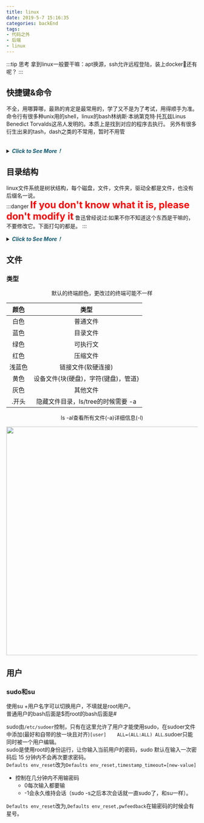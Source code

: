 ```yaml
---
title: linux
date: 2019-5-7 15:16:35
categories: backEnd
tags:
- 代码之外
- 后端
- linux
---
```

:::tip 思考
拿到linux一般要干嘛：apt换源，ssh允许远程登陆，装上docker🤔还有呢？
:::

## 快捷键&命令
不全，用哪算哪，最熟的肯定是最常用的，学了又不是为了考试，用得顺手为准。   
命令行有很多种unix用的shell，linux的bash林纳斯·本纳第克特·托瓦兹Linus Benedict Torvalds这吊人发明的。本质上是找到对应的程序去执行。
另外有很多衍生出来的tash，dash之类的不常用，暂时不用管   
<br/>
<details>

  <summary><B><I style="cursor:pointer; color: #0e5870">Click to See More！</I></B></summary>

<h3>快捷键</h3>

:::tip
linux光标很宽，光标盖住的那个字符就是后面的字符
:::

- ctrl+p/n 上一条命令↑/下一条命令↓  
- ctrl+f/b →后←前移动光标  
- ctrl+h/d  backspace删除前面的字符/del删除后面的字符
- **ctrl+u/k 删除光标前/后面的**u失效了🙃
- **ctrl+a 命令头部**
- **ctrl+e 命令尾部**  
- **ctrl+l 清屏**
- Ctrl+c 终止当前执行程序
- Ctrl+d 相当于exit命令，退出当前shell
- Ctrl+s 挂起当前shell，你可以理解为冻结
- Ctrl+q 解冻挂起的shell，解不开就重新连接打开一个终端，reboot linux 或 kill 相关进程。

<br/>
<br/>


<h3>命令</h3>

- history历史
- date当前日期
    - Fri May 17 15:10:45 CST 2019   
- clear清屏
- pwd查看当前目录  
- 直接用-可以在两个相邻的目录切换
- 安了autojump之后可使用j跳转。 
- tree树结构贼好用(apt-get install tree)
- mkdir -p aa/bb/cc 递归的创建嵌套目录
- rmdir 删除一个 **空**目录！
- rm 删除一个文件或非空目录
    - -r 是递归遍历，就能删除非空的目录和下面所有的东西了
    - -i 向你确认每个要删除的文件
    - -f 强制删除
    - -d 直接把欲删除的目录的硬连接数据删除成0，删除该目录；
    - -v 详细执行日志
- touch xxx.xx如果不存在就创建一个文件，存在则会更新修改时间(已存在的目录只会更新时间)
- cp a b copy一份a名字为b，**如果b已存在则会覆盖b**
    - -r 递归copy目录，目录不存在就相当于复制了一个文件夹。如果已经存在相当于复制a文件夹到b文件夹里面    
- 查看文件
    - cat xxx 查看xxx的内容，太长了显示不全。
    - head/tail -n xxx 产看头/尾的前n行内容，默认10 
    - more xxx 查看更多的内容，回车下一行，空格翻页 ，Q或Ctrl+C退出
    - less xxx 查看更少内容，回车下一行，空格翻页 ，Q或Ctrl+C退出。ctrl+B↑向上翻页和ctrl+F↓向下翻页  
- mv a b移动文件或改名
    - b是个不存在的文件，就会改名；已存在的文建会被覆盖
    - b是个目录，则会移动过去
- ln -s ~/aa/xxx xxx.xx 
    - 文件/目录创建软连接，只存储位置信息调用会连接到原来的文件，大小是路径长度存储的大小
    - 使用相对路径的时候链接文件移动位置无法使用找不到文件，请使用绝对路径
    - 不加-s可以创建硬连接源文件硬连接数+1，硬连接是一个块文件的inode节点的映射上的名字，不会额外占用存储空间，修改任何硬链接的内容都会导致块文件上的内容修改，所有相关的硬连接内容也被修改。
    - 不必一定要用绝对路径    
- wc xxx 查看文本文件属性
    - 行数 单词数(空格计数) 字节大小 名字
    - 1 1 9 xsd
- od 查看二进制文件的属性
    - -t指定数据的显示格式
        - c ASCII字符
        - d 有符号十进制数
        - f 浮点数
        - o 八进制数
        - u -无符号十进制数
        - x 十六进制数    
- ./xx/excute 执行xx目录下的execute可执行文件。
- du（disk use）+文件夹/df（disk free）  
    - 查看文件夹(递归)/磁盘的使用情况 
    - -h 以人类能够读懂的方式输出
- which +某个外部命令
    - 内建的命令cp等等不需要去磁盘查找，which不会管
    - 在/bin/下的命令或自己安装的软件的命令，which 可以帮你找到它在哪     

        
<br/>    
    
    
</details>

## 目录结构
linux文件系统是树状结构，每个磁盘，文件，文件夹，驱动全都是文件，也没有后缀名一说。  
:::danger
<B style="color:red;font-size:25px">If you don't know what it is, please don't modify it</B>
鲁迅曾经说过:如果不你不知道这个东西是干嘛的，不要修改它。下面打勾的都是。
:::

<details>
<summary><B><I style="cursor:pointer; color: #0e5870">Click to See More！</I></B></summary>

- bin(<B style="color:red">√</B>)
    - Binary常用的一些命令都放在了这里面
    - ls /bin/就可以看到所有命令
- boot(<B style="color:red">√</B>)
    - 存放是启动Linux时使用的一些核心文件，包括一些连接文件以及镜像文件。
- dev(<B style="color:red">√</B>)
    - dev就是Device，存放的是Linux的外部设备，在Linux中访问设备和驱动当成文件一样访问
- etc
    - 存放所有的系统管理和自己的安装文件的配置文件和其子目录
- home
    - 用户的主目录，宿主目录，在Linux中，每个用户都有一个自己的目录，一般该目录名是用户的账号名
    - 有几个文件夹就有几个用户，不要闲的没事去创建
- lib(<B style="color:red">√</B>)
    - 存放共享库和动态链接库，如果你不知道这是干嘛的，不要动这个
- lib64(<B style="color:red">√</B>)
    - 同lib
- lost+found
    - 一般是空的，非法关机就会在里面留下点什么
- media
    - 系统会自动识别外设，u盘，光驱，硬盘之类的，挂载到media里面
- mnt
    - 如果无法自动识别外设，需要手动挂载，就放这里面了
- opt
    - 默认为空，你想安装额外的软件就可以扔到这里面
- proc(<B style="color:red">√</B>)
    - 虚拟目录，实质上是一些内存映射。可以直接通过访问这个文件夹里的东西来修改内存
- root
    - root用户的~目录，别人都没权限哒
- sbin(<B style="color:red">√</B>)
    - SuperUser缩写，root用户专用的bin
- run(<B style="color:red">√</B>)
    - 存储了进程信息，一大堆.pid文件
    - 能不能删除呢，咱也不知道咱也不敢问
- srv
    - 主要用来存储本机或本服务器提供的服务或数据。（用户主动生产的数据、对外提供服务）
- sys
    - 这是linux2.6内核之后的一个很大的变化。该目录下安装了2.6内核中新出现的一个文件系统sysfs，sysfs文件系统集成了下面3种文件系统的信息：针对进程信息的proc文件系统、针对设备的devis文件系统以及针对伪终宾的devpts文件系统。该文件系统是内核设备树的一个直观反映。当一个内核对象被创建的时候，对应的文件和目录也在内核对象子系统种波创建。
- tmp
    - 保存在使用完毕后可随时销毁的缓存文件。（有可能是由系统或程序产生、也有可能是用户主动放入的临时数据、系统会自动清理）
- usr
    - UserSoftwareResource用户软件资源
    - 大部分的软件按这里面，一些会安到opt
    - /usr/bin用户软件启动目录(<B style="color:red">√</B>)
    - /usr/sbin超级用户(root)软件启动目录 (<B style="color:red">√</B>)
- var(<B style="color:red">√</B>)
    - 经常修改和扩充的文件都放在这里
    - 系统产生的不可自动销毁的缓存文件、日志记录。（系统和程序运行后产生的数据、不对外提供服务、只能用户手动清理）（包括mail、数据库文件、日志文件）
    - mali的预设？？？
     
:::warning
~ 代表是home目录，也就是家目录， / 代表的是根目录。  
用户登录后在~目录 普通用户为 /home/用户名，root用户单独在/root  
家目录用户才有权限操作，权限可分配，root可以操作所有人的~
:::

</details>

## 文件

### 类型

<div align= center>

默认的终端颜色，更改过的终端可能不一样

|颜色|类型|
|:------:|:----:|
|白色|普通文件|
|蓝色|目录文件|
|绿色|可执行文|
|红色|压缩文件|
|浅蓝色|链接文件(软硬连接)|
|黄色|设备文件{块(硬盘)，字符(键盘)，管道}|
|灰色|其他文件|
|.开头|隐藏文件目录，ls/tree的时候需要 -a|  


ls -al查看所有文件(-a)详细信息(-l)


<div align=center ><img src="./static/linux图.svg" style="height: 600px"/></div>

</div>



## 用户
### sudo和su
使用su +用户名字可以切换用户，不填就是root用户。  
普通用户的bash后面是$而root的bash后面是#  

sudo由`/etc/sudoer`控制，只有在这里允许了用户才能使用sudo，在sudoer文件中添加(最好和自带的放一块且对齐)`[user]    ALL=(ALL:ALL) ALL`.sudoer只能同时被一个用户编辑。  
sudo是使用root的身份运行，让你输入当前用户的密码，sudo 默认在输入一次密码后 15 分钟内不会再次要求密码。    
`Defaults env_reset`改为`Defaults env_reset,timestamp_timeout=[new-value]`
- 控制在几分钟内不用输密码
    - 0每次输入都要输
    - -1会永久维持会话（sudo -s之后本次会话就一直sudo了，和su一样）。  

`Defaults env_reset`改为,`Defaults env_reset,pwfeedback`在输密码的时候会有星号。






















































































